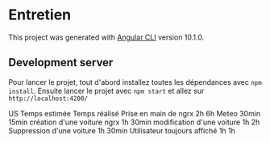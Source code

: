 # Entretien

This project was generated with [Angular CLI](https://github.com/angular/angular-cli) version 10.1.0.

## Development server
Pour lancer le projet,
tout d'abord installez toutes les dépendances avec `npm install`.
Ensuite lancer le projet avec `npm start` et allez sur `http://localhost:4200/`

US                              Temps estimée   Temps réalisé
Prise en main de ngrx           2h              6h
Meteo                           30min           15min
création d'une voiture ngrx     1h              30min
modification d'une voiture      1h              2h
Suppression d'une voiture       1h              30min
Utilisateur toujours affiché    1h              1h
